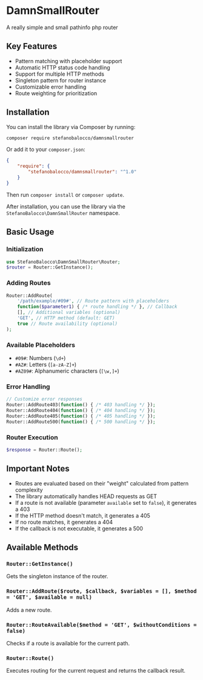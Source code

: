 DamnSmallRouter
===============

A really simple and small pathinfo php router

## Key Features
- Pattern matching with placeholder support
- Automatic HTTP status code handling
- Support for multiple HTTP methods
- Singleton pattern for router instance
- Customizable error handling
- Route weighting for prioritization

## Installation
You can install the library via Composer by running:
```bash
composer require stefanobalocco/damnsmallrouter
```

Or add it to your `composer.json`:
```json
{
    "require": {
        "stefanobalocco/damnsmallrouter": "^1.0"
    }
}
```

Then run `composer install` or `composer update`.

After installation, you can use the library via the `StefanoBalocco\DamnSmallRouter` namespace.

## Basic Usage

### Initialization
```php
use StefanoBalocco\DamnSmallRouter\Router;
$router = Router::GetInstance();
```

### Adding Routes
```php
Router::AddRoute(
    '/path/example/#09#', // Route pattern with placeholders
    function($parameter1) { /* route handling */ }, // Callback
    [], // Additional variables (optional)
    'GET', // HTTP method (default: GET)
    true // Route availability (optional)
);
```

### Available Placeholders
- `#09#`: Numbers (`\d+`)
- `#AZ#`: Letters (`[a-zA-Z]+`)
- `#AZ09#`: Alphanumeric characters (`[\w,]+`)

### Error Handling
```php
// Customize error responses
Router::AddRoute403(function() { /* 403 handling */ });
Router::AddRoute404(function() { /* 404 handling */ });
Router::AddRoute405(function() { /* 405 handling */ });
Router::AddRoute500(function() { /* 500 handling */ });
```

### Router Execution
```php
$response = Router::Route();
```

## Important Notes
- Routes are evaluated based on their "weight" calculated from pattern complexity
- The library automatically handles HEAD requests as GET
- If a route is not available (parameter `available` set to `false`), it generates a 403
- If the HTTP method doesn't match, it generates a 405
- If no route matches, it generates a 404
- If the callback is not executable, it generates a 500

## Available Methods

### `Router::GetInstance()`
Gets the singleton instance of the router.

### `Router::AddRoute($route, $callback, $variables = [], $method = 'GET', $available = null)`
Adds a new route.

### `Router::RouteAvailable($method = 'GET', $withoutConditions = false)`
Checks if a route is available for the current path.

### `Router::Route()`
Executes routing for the current request and returns the callback result.

